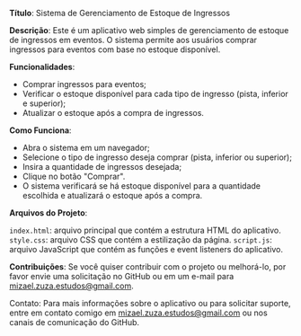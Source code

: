 **Título**: Sistema de Gerenciamento de Estoque de Ingressos

**Descrição**: Este é um aplicativo web simples de gerenciamento de estoque de ingressos em eventos. O sistema permite aos usuários comprar ingressos para eventos com base no estoque disponível.

**Funcionalidades**:

* Comprar ingressos para eventos;
* Verificar o estoque disponível para cada tipo de ingresso (pista, inferior e superior);
* Atualizar o estoque após a compra de ingressos.

**Como Funciona**:

* Abra o sistema em um navegador;
* Selecione o tipo de ingresso deseja comprar (pista, inferior ou superior);
* Insira a quantidade de ingressos desejada;
* Clique no botão "Comprar".
* O sistema verificará se há estoque disponível para a quantidade escolhida e atualizará o estoque após a compra.

**Arquivos do Projeto**:

`index.html`: arquivo principal que contém a estrutura HTML do aplicativo.
`style.css`: arquivo CSS que contém a estilização da página.
`script.js`: arquivo JavaScript que contém as funções e event listeners do aplicativo.


**Contribuições**: Se você quiser contribuir com o projeto ou melhorá-lo, por favor envie uma solicitação no GitHub ou em um e-mail para mizael.zuza.estudos@gmail.com.

Contato: Para mais informações sobre o aplicativo ou para solicitar suporte, entre em contato comigo em mizael.zuza.estudos@gmail.com ou nos canais de comunicação do GitHub.
